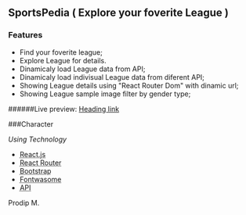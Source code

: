 ## SportsPedia ( Explore your foverite League )


### Features
- Find your foverite league;
- Explore League for details.
- Dinamicaly load League data from API;
- Dinamicaly load indivisual League data from diferent API;
- Showing League details using "React Router Dom" with dinamic url;
- Showing League sample image filter by gender type;


######Live preview:  [Heading link](https://blissful-mestorf-2204c0.netlify.app "Heading link")


###Character


*Using Technology*
- <abbr title="Hyper Text Markup Language">React.js</abbr>
- <abbr title="Hyper Text Markup Language">React Router</abbr>
- <abbr title="Hyper Text Markup Language">Bootstrap</abbr>
- <abbr title="Hyper Text Markup Language">Fontwasome</abbr>
- <abbr title="Hyper Text Markup Language">API</abbr>

Prodip M.